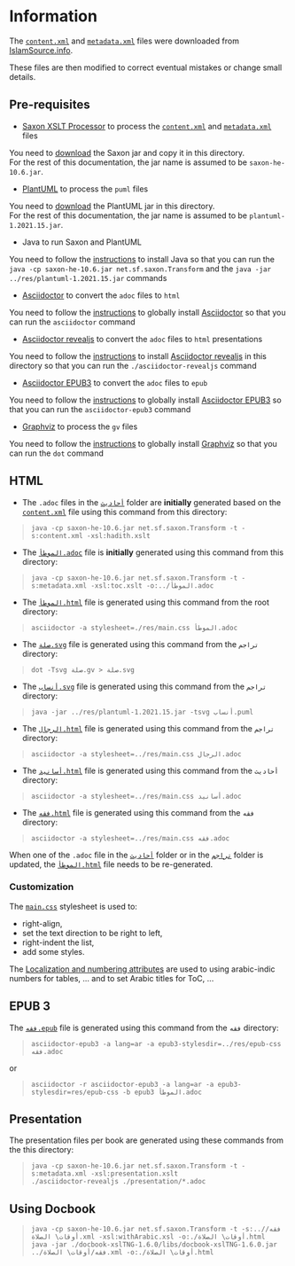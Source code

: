 # Information

The [`content.xml`](./content.xml) and [`metadata.xml`](./metadata.xml) files were downloaded from [IslamSource.info](http://islamsource.azurewebsites.net/host.aspx?Page=hadithsource&hadithcollection=7&hadithtranslation=en-aisha_abdarahman_attarjumana_yaqub_johnson&hadithdisplay=Display).

These files are then modified to correct eventual mistakes or change small details.

## Pre-requisites

* [Saxon XSLT Processor](https://www.saxonica.com/welcome/welcome.xml) to process the [`content.xml`](./content.xml) and [`metadata.xml`](./metadata.xml) files

You need to [download](https://sourceforge.net/projects/saxon/files/Saxon-HE/10/Java/SaxonHE10-6J.zip/download) the Saxon jar and copy it in this directory.  
For the rest of this documentation, the jar name is assumed to be `saxon-he-10.6.jar`.

* [PlantUML](https://plantuml.com) to process the `puml` files

You need to [download](https://github.com/plantuml/plantuml/releases/download/v1.2021.15/plantuml-1.2021.15.jar) the PlantUML jar in this directory.  
For the rest of this documentation, the jar name is assumed to be `plantuml-1.2021.15.jar`.

* Java to run Saxon and PlantUML

You need to follow the [instructions](https://www.oracle.com/java/technologies/downloads/) to install Java so that you can run the `java -cp saxon-he-10.6.jar net.sf.saxon.Transform` and the `java -jar ../res/plantuml-1.2021.15.jar` commands

* [Asciidoctor](https://asciidoctor.org/) to convert the `adoc` files to `html`

You need to follow the [instructions](https://docs.asciidoctor.org/asciidoctor/latest/install/) to globally install [Asciidoctor](https://asciidoctor.org/) so that you can run the `asciidoctor` command

* [Asciidoctor revealjs](https://github.com/asciidoctor/asciidoctor-reveal.js) to convert the `adoc` files to `html` presentations

You need to follow the [instructions](https://docs.asciidoctor.org/reveal.js-converter/latest/setup/standalone-executable/) to install [Asciidoctor revealjs](https://github.com/asciidoctor/asciidoctor-reveal.js) in this directory so that you can run the `./asciidoctor-revealjs` command

* [Asciidoctor EPUB3](https://github.com/asciidoctor/asciidoctor-epub3) to convert the `adoc` files to `epub`

You need to follow the [instructions](https://docs.asciidoctor.org/epub3-converter/latest/#getting-started) to globally install [Asciidoctor EPUB3](https://github.com/asciidoctor/asciidoctor-epub3) so that you can run the `asciidoctor-epub3` command

* [Graphviz](https://graphviz.org/) to process the `gv` files

You need to follow the [instructions](https://graphviz.org/download/) to globally install [Graphviz](https://graphviz.org/) so that you can run the `dot` command

## HTML

* The `.adoc` files in the [`أحاديث`](../أحاديث) folder are **initially** generated based on the [`content.xml`](./content.xml) file using this command from this directory:

> `java -cp saxon-he-10.6.jar net.sf.saxon.Transform -t -s:content.xml -xsl:hadith.xslt`

* The [`الموطأ.adoc`](../الموطأ.adoc) file is **initially** generated using this command from this directory:

> `java -cp saxon-he-10.6.jar net.sf.saxon.Transform -t -s:metadata.xml -xsl:toc.xslt -o:../الموطأ.adoc`

* The [`الموطأ.html`](../الموطأ.html) file is generated using this command from the root directory:

> `asciidoctor -a stylesheet=./res/main.css الموطأ.adoc`

* The [`صلة.svg`](../تراجم/صبة.svg) file is generated using this command from the `تراجم` directory:

> `dot -Tsvg صلة.gv > صلة.svg`

* The [`أنساب.svg`](../تراجم/أنساب.svg) file is generated using this command from the `تراجم` directory:

> `java -jar ../res/plantuml-1.2021.15.jar -tsvg أنساب.puml`

* The [`الرجال.html`](../تراجم/الرجال.html) file is generated using this command from the `تراجم` directory:

> `asciidoctor -a stylesheet=../res/main.css الرجال.adoc`

* The [`أسانيد.html`](../أحاديث/أسانيد.html) file is generated using this command from the `أحاديث` directory:

> `asciidoctor -a stylesheet=../res/main.css أسانيد.adoc`

* The [`فقه.html`](../فقه/فقه.html) file is generated using this command from the `فقه` directory:

> `asciidoctor -a stylesheet=../res/main.css فقه.adoc`

When one of the `.adoc` file in the [`أحاديث`](../أحاديث) folder or in the [`تراجم`](../تراجم) folder is updated, the [`الموطأ.html`](../الموطأ.html) file needs to be re-generated.

### Customization

The [`main.css`](./main.css) stylesheet is used to:
- right-align,
- set the text direction to be right to left,
- right-indent the list,
- add some styles.

The [Localization and numbering attributes](https://docs.asciidoctor.org/asciidoc/latest/attributes/document-attributes-ref/#builtin-attributes-i18n) are used to using arabic-indic numbers for tables, ... and to set Arabic titles for ToC, ...

## EPUB 3

The [`فقه.epub`](../فقه/فقه.epub) file is generated using this command from the `فقه` directory:

> `asciidoctor-epub3 -a lang=ar -a epub3-stylesdir=../res/epub-css فقه.adoc`

or

> `asciidoctor -r asciidoctor-epub3 -a lang=ar -a epub3-stylesdir=res/epub-css -b epub3 الموطأ.adoc`

## Presentation

The presentation files per book are generated using these commands from the this directory:

> `java -cp saxon-he-10.6.jar net.sf.saxon.Transform -t -s:metadata.xml -xsl:presentation.xslt`  
> `./asciidoctor-revealjs ./presentation/*.adoc`

## Using Docbook

> `java -cp saxon-he-10.6.jar net.sf.saxon.Transform -t -s:../فقه/أوقات\ الصلاة.xml -xsl:withArabic.xsl -o:./أوقات\ الصلاة.html`  
> `java -jar ./docbook-xslTNG-1.6.0/libs/docbook-xslTNG-1.6.0.jar ../فقه/أوقات\ الصلاة.xml -o:./أوقات\ الصلاة.html`
